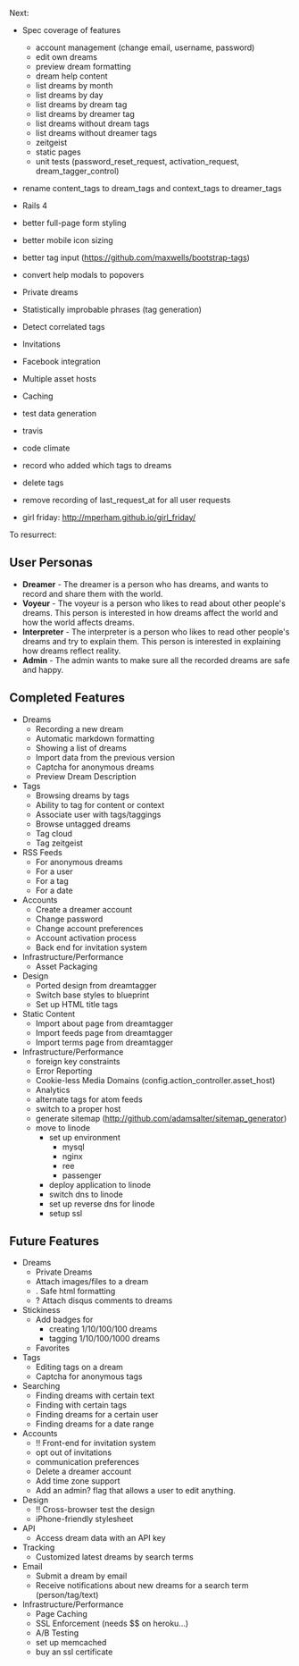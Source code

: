 Next:

* Spec coverage of features
  * account management (change email, username, password)
  * edit own dreams
  * preview dream formatting
  * dream help content
  * list dreams by month
  * list dreams by day
  * list dreams by dream tag
  * list dreams by dreamer tag
  * list dreams without dream tags
  * list dreams without dreamer tags
  * zeitgeist
  * static pages
  * unit tests (password_reset_request, activation_request, dream_tagger_control)

* rename content_tags to dream_tags and context_tags to dreamer_tags
* Rails 4
* better full-page form styling
* better mobile icon sizing
* better tag input (https://github.com/maxwells/bootstrap-tags)
* convert help modals to popovers
* Private dreams
* Statistically improbable phrases (tag generation)
* Detect correlated tags
* Invitations
* Facebook integration
* Multiple asset hosts
* Caching
* test data generation
* travis
* code climate
* record who added which tags to dreams
* delete tags
* remove recording of last_request_at for all user requests
* girl friday: http://mperham.github.io/girl_friday/

To resurrect:


## User Personas ##

  * __Dreamer__ - The dreamer is a person who has dreams, and wants to record and share them with the world.
  * __Voyeur__ - The voyeur is a person who likes to read about other people's dreams. This person is interested in how dreams affect the world and how the world affects dreams.
  * __Interpreter__ - The interpreter is a person who likes to read other people's dreams and try to explain them. This person is interested in explaining how dreams reflect reality.
  * __Admin__ - The admin wants to make sure all the recorded dreams are safe and happy.

## Completed Features ##

  * Dreams
    * Recording a new dream
    * Automatic markdown formatting
    * Showing a list of dreams
    * Import data from the previous version
    * Captcha for anonymous dreams
    * Preview Dream Description
  * Tags
    * Browsing dreams by tags
    * Ability to tag for content or context
    * Associate user with tags/taggings
    * Browse untagged dreams
    * Tag cloud
    * Tag zeitgeist
  * RSS Feeds
    * For anonymous dreams
    * For a user
    * For a tag
    * For a date
  * Accounts
    * Create a dreamer account
    * Change password
    * Change account preferences
    * Account activation process
    * Back end for invitation system
  * Infrastructure/Performance
    * Asset Packaging
  * Design
    * Ported design from dreamtagger
    * Switch base styles to blueprint
    * Set up HTML title tags
  * Static Content
    * Import about page from dreamtagger
    * Import feeds page from dreamtagger
    * Import terms page from dreamtagger
  * Infrastructure/Performance
    * foreign key constraints
    * Error Reporting
    * Cookie-less Media Domains (config.action_controller.asset_host)
    * Analytics
    * alternate tags for atom feeds
    * switch to a proper host
    * generate sitemap (http://github.com/adamsalter/sitemap_generator)
    * move to linode
      * set up environment
        * mysql
        * nginx
        * ree
        * passenger
      * deploy application to linode
      * switch dns to linode
      * set up reverse dns for linode
      * setup ssl

## Future Features ##

  * Dreams
    * Private Dreams
    * Attach images/files to a dream
    * . Safe html formatting
    * ? Attach disqus comments to dreams
  * Stickiness
    * Add badges for
      * creating 1/10/100/100 dreams
      * tagging 1/10/100/1000 dreams
    * Favorites
  * Tags
    * Editing tags on a dream
    * Captcha for anonymous tags
  * Searching
    * Finding dreams with certain text
    * Finding with certain tags
    * Finding dreams for a certain user
    * Finding dreams for a date range
  * Accounts
    * !! Front-end for invitation system
    * opt out of invitations
    * communication preferences
    * Delete a dreamer account
    * Add time zone support
    * Add an admin? flag that allows a user to edit anything.
  * Design
    * !! Cross-browser test the design
    * iPhone-friendly stylesheet
  * API
    * Access dream data with an API key
  * Tracking
    * Customized latest dreams by search terms
  * Email
    * Submit a dream by email
    * Receive notifications about new dreams for a search term (person/tag/text)
  * Infrastructure/Performance
    * Page Caching
    * SSL Enforcement (needs $$ on heroku...)
    * A/B Testing
    * set up memcached
    * buy an ssl certificate

